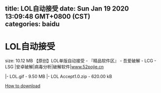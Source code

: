 
title: LOL自动接受
date: Sun Jan 19 2020 13:09:48 GMT+0800 (CST)    
categories: baidu
---

# LOL自动接受
size: 10.12 MB
 【原创】LOL单版自动接受 - 『精品软件区』 - 吾爱破解 - LCG - LSG |安卓破解|病毒分析|破解软件|www.52pojie.cn
 
|- LOL.gif - 9.50 MB
|- LOL Accept1.0.zip - 620.00 kB

[How to download](https://bpcam.bemobtrk.com/go/2ceec3aa-1ca2-46d6-b9ff-aaa5c184517c?jno=604)
